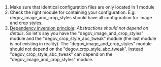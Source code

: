 1. Make sure that identical configuration files are only located in 1 module
2. Check the right module for containing your configuration. E.g. degov\_image\_and\_crop\_styles should have all configuration for image and crop styles.
3. [Dependency inversion principle](https://en.wikipedia.org/wiki/Dependency%5Finversion%5Fprinciple): _Abstractions should not depend on details_. So let's say you have the "degov\_image\_and\_crop\_styles" module and the "degov\_crop\_style\_abc\_tweak" module (the last module is not existing in reality). The "degov\_image\_and\_crop\_styles" module should not depend on the "degov\_crop\_style\_abc\_tweak". Instead "degov\_crop\_style\_abc\_tweak" can depend on the "degov\_image\_and\_crop\_styles" module.